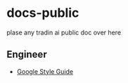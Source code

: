 # docs-public

plase any tradin ai public doc over here

## Engineer

* [Google Style Guide](https://google.github.io/styleguide/)
